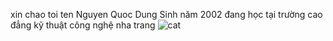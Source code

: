 xin chao
toi ten Nguyen Quoc Dung
Sinh năm 2002
đang học tại trường cao đẳng kỹ thuật công nghệ nha trang
![cat](https://user-images.githubusercontent.com/102786615/161262813-34c2c382-3464-4c57-8e96-0ece2952f02b.jpg )
